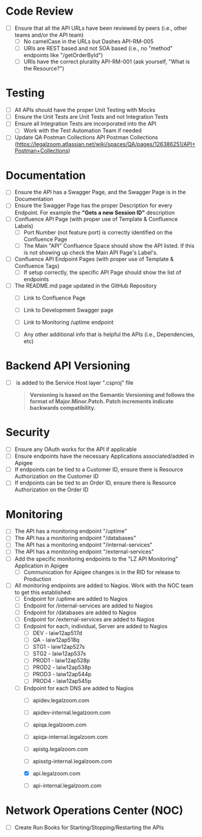 # Code Review

- [ ] Ensure that all the API URLs have been reviewed by peers (i.e., other teams and/or the API team)
  - [ ] No camelCase in the URLs but Dashes API-RM-005
  - [ ] URIs are REST based and not SOA based (i.e., no "method" endpoints like "/getOrderById")
  - [ ] URIs have the correct plurality API-RM-001 (ask yourself, "What is the Resource?")

# Testing

- [ ] All APIs should have the proper Unit Testing with Mocks
- [ ] Ensure the Unit Tests are Unit Tests and not Integration Tests
- [ ] Ensure all Integration Tests are incorporated into the API
  - [ ] Work with the Test Automation Team if needed
- [ ] Update QA Postman Collections API Postman Collections (https://legalzoom.atlassian.net/wiki/spaces/QA/pages/126386251/API+Postman+Collections)

# Documentation

- [ ] Ensure the API has a Swagger Page, and the Swagger Page is in the Documentation
- [ ] Ensure the Swagger Page has the proper Description for every Endpoint.  For example the **"Gets a new Session ID"** description
- [ ] Confluence API Page (with proper use of Template & Confluence Labels)
  - [ ] Port Number (not feature port) is correctly identified on the Confluence Page
  - [ ] The Main "API" Confluence Space should show the API listed.  If this is not showing up check the Main API Page's Label's.
- [ ] Confluence API Endpoint Pages (with proper use of Template & Confluence Tags)
  - [ ] If setup correctly, the specific API Page should show the list of endpoints
- [ ] The README.md page updated in the GitHub Repository
  - [ ] Link to Confluence Page
  - [ ] Link to Development Swagger page
  - [ ] Link to Monitoring /uptime endpoint
  - [ ] Any other additional info that is helpful the APIs (i.e., Dependencies, etc)


# Backend API Versioning

- [ ] <VersionPrefix> is added to the Service Host layer ".csproj" file

	> **Versioning is based on the Semantic Versioning and follows the format of Major.Minor.Patch. Patch increments indicate backwards compatibility.**

# Security

- [ ] Ensure any OAuth works for the API if applicable
- [ ] Ensure endpoints have the necessary Applications associated/added in Apigee
- [ ] If endpoints can be tied to a Customer ID, ensure there is Resource Authorization on the Customer ID
- [ ] If endpoints can be tied to an Order ID, ensure there is Resource Authorization on the Order ID

# Monitoring

- [ ] The API has a monitoring endpoint "/uptime"
- [ ] The API has a monitoring endpoint "/databases"
- [ ] The API has a monitoring endpoint "/internal-services"
- [ ] The API has a monitoring endpoint "/external-services"
- [ ] Add the specific monitoring endpoints to the "LZ API Monitoring" Application in Apigee
  - [ ] Communication for Apigee changes is in the RID for release to Production
- [ ] All monitoring endpoints are added to Nagios.  Work with the NOC team to get this established:
  - [ ] Endpoint for /uptime are added to Nagios
  - [ ] Endpoint for /internal-services are added to Nagios
  - [ ] Endpoint for /databases are added to Nagios
  - [ ] Endpoint for /external-services are added to Nagios
  - [ ] Endpoint for each, individual, Server are added to Nagios
    - [ ] DEV - laiw12ap517d
    - [ ] QA - laiw12ap518q
    - [ ] STG1 - laiw12ap527s
    - [ ] STG2 - laiw12ap537s
    - [ ] PROD1 - laiw12ap528p
    - [ ] PROD2 - laiw12ap538p
    - [ ] PROD3 - laiw12ap544p
    - [ ] PROD4 - laiw12ap545p
  - [ ] Endpoint for each DNS are added to Nagios
    - [ ] apidev.legalzoom.com
    - [ ] apidev-internal.legalzoom.com
    - [ ] apiqa.legalzoom.com
    - [ ] apiqa-internal.legalzoom.com
    - [ ] apistg.legalzoom.com
    - [ ] apisstg-internal.legalzoom.com
    - [x] api.legalzoom.com
    - [ ] api-internal.legalzoom.com


# Network Operations Center (NOC)

- [ ] Create Run Books for Starting/Stopping/Restarting the APIs